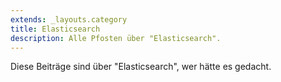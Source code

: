 ```yaml
---
extends: _layouts.category
title: Elasticsearch
description: Alle Pfosten über "Elasticsearch".
---
```

          
Diese Beiträge sind über "Elasticsearch", wer hätte es gedacht.
          